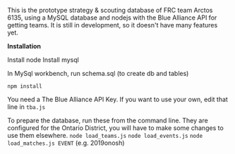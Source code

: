 This is the prototype strategy & scouting database of FRC team Arctos 6135, using a MySQL database and nodejs with the Blue Alliance API for getting teams. It is still in development, so it doesn't have many features yet.

**Installation**  

Install node
Install mysql

In MySql workbench, run schema.sql (to create db and tables)

```npm install``` 

You need a The Blue Alliance API Key. If you want to use your own, edit that line in `tba.js`

To prepare the database, run these from the command line. They are configured for the Ontario District, you will have to make some changes to use them elsewhere. 
`node load_teams.js`
`node load_events.js`
`node load_matches.js EVENT` (e.g. 2019onosh)
